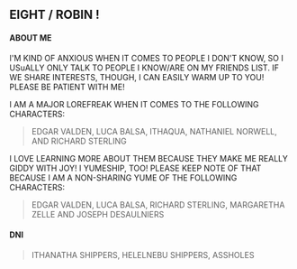 ## EIGHT / ROBIN !

####  ABOUT ME 

I'M KIND OF ANXIOUS WHEN IT COMES TO PEOPLE I DON'T KNOW, SO I USuALLY ONLY TALK TO PEOPLE I KNOW/ARE ON MY FRIENDS LIST. IF WE SHARE INTERESTS, THOUGH, I CAN EASILY WARM UP TO YOU! PLEASE BE PATIENT WITH ME!

I AM A MAJOR LOREFREAK WHEN IT COMES TO THE FOLLOWING CHARACTERS:

> EDGAR VALDEN,
> LUCA BALSA,
> ITHAQUA,
> NATHANIEL NORWELL, AND
> RICHARD STERLING

I LOVE LEARNING MORE ABOUT THEM BECAUSE THEY MAKE ME REALLY GIDDY WITH JOY! I YUMESHIP, TOO! PLEASE KEEP NOTE OF THAT BECAUSE I AM A NON-SHARING YUME OF THE FOLLOWING CHARACTERS:

> EDGAR VALDEN,
> LUCA BALSA,
> RICHARD STERLING,
> MARGARETHA ZELLE AND
> JOSEPH DESAULNIERS

#### DNI

> ITHANATHA SHIPPERS, HELELNEBU SHIPPERS, ASSHOLES
<!--
**furitore/furitore** is a ✨ _special_ ✨ repository because its `README.md` (this file) appears on your GitHub profile.

Here are some ideas to get you started:

- 🔭 I’m currently working on ...
- 🌱 I’m currently learning ...
- 👯 I’m looking to collaborate on ...
- 🤔 I’m looking for help with ...
- 💬 Ask me about ...
- 📫 How to reach me: ...
- 😄 Pronouns: ...
- ⚡ Fun fact: ...
-->
